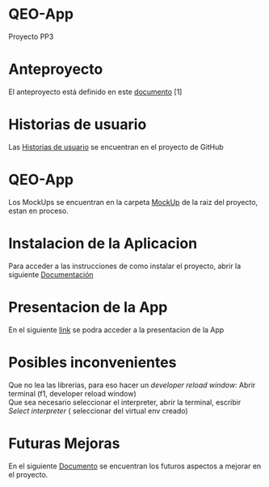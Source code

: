 # QEO-App
Proyecto PP3

# Anteproyecto
El anteproyecto está definido en este <a href="https://docs.google.com/document/d/1itB7cYCgFbEG1swWK3M6Wp_B_dUajT0UvczdDnSK0HE/edit?usp=sharing">documento</a> [1]

# Historias de usuario
Las  <a href="https://github.com/users/K3nsh1n07/projects/1/views/1">Historias de usuario</a> se encuentran en el proyecto de GitHub

# QEO-App
Los MockUps se encuentran en la carpeta <a href="https://github.com/K3nsh1n07/QEO-App/tree/main/Documentacion/MockUp">MockUp</a> de la raiz del proyecto, estan en proceso.

# Instalacion de la Aplicacion 
Para acceder a las instrucciones de como instalar el proyecto, abrir la siguiente <a href="https://docs.google.com/document/d/1nrkfUABXP9LcJ8SRxA2G6cOHUK5Un4fkrG0qyjTrLzc/edit?usp=sharing">Documentación</a>

# Presentacion de la App
En el siguiente <a href="https://drive.google.com/file/d/1-w7COUld2PyaoJnuul7s6Lj5aWNELB0h/view?usp=sharing">link</a> se podra acceder a la presentacion de la App

# Posibles inconvenientes
Que no lea las librerias, para eso hacer un _developer reload window_: Abrir terminal (f1, developer reload window)<br>Que sea necesario seleccionar el interpreter, abrir la terminal, escribir _Select interpreter_ ( seleccionar del virtual env creado) 

# Futuras Mejoras
En el siguiente <a href="https://docs.google.com/document/d/1nsCSVPnDZeLhKlojc79t99k2zyoSuFsLV65BNXsaraU/edit?usp=sharing">Documento</a> se encuentran los futuros aspectos a mejorar en el proyecto.

